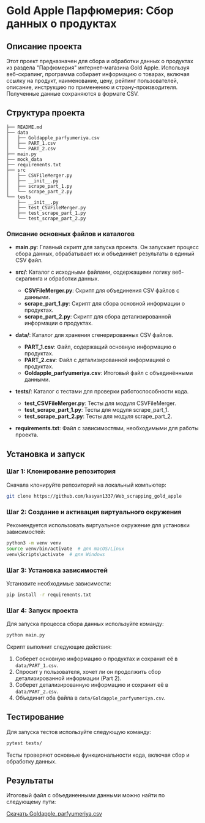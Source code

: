 # Gold Apple Парфюмерия: Сбор данных о продуктах

## Описание проекта

Этот проект предназначен для сбора и обработки данных о продуктах из раздела "Парфюмерия" интернет-магазина Gold Apple. Используя веб-скрапинг, программа собирает информацию о товарах, включая ссылку на продукт, наименование, цену, рейтинг пользователей, описание, инструкцию по применению и страну-производителя. Полученные данные сохраняются в формате CSV.

## Структура проекта

```
├── README.md
├── data
│   ├── Goldapple_parfyumeriya.csv
│   ├── PART_1.csv
│   └── PART_2.csv
├── main.py
├── mock_data
├── requirements.txt
├── src
│   ├── CSVFileMerger.py
│   ├── __init__.py
│   ├── scrape_part_1.py
│   └── scrape_part_2.py
└── tests
    ├── __init__.py
    ├── test_CSVFileMerger.py
    ├── test_scrape_part_1.py
    └── test_scrape_part_2.py
```

### Описание основных файлов и каталогов

- **main.py**: Главный скрипт для запуска проекта. Он запускает процесс сбора данных, обрабатывает их и объединяет результаты в единый CSV файл.

- **src/**: Каталог с исходными файлами, содержащими логику веб-скрапинга и обработки данных.
  - **CSVFileMerger.py**: Скрипт для объединения CSV файлов с данными.
  - **scrape_part_1.py**: Скрипт для сбора основной информации о продуктах.
  - **scrape_part_2.py**: Скрипт для сбора детализированной информации о продуктах.

- **data/**: Каталог для хранения сгенерированных CSV файлов.
  - **PART_1.csv**: Файл, содержащий основную информацию о продуктах.
  - **PART_2.csv**: Файл с детализированной информацией о продуктах.
  - **Goldapple_parfyumeriya.csv**: Итоговый файл с объединёнными данными.

- **tests/**: Каталог с тестами для проверки работоспособности кода.
  - **test_CSVFileMerger.py**: Тесты для модуля CSVFileMerger.
  - **test_scrape_part_1.py**: Тесты для модуля scrape_part_1.
  - **test_scrape_part_2.py**: Тесты для модуля scrape_part_2.

- **requirements.txt**: Файл с зависимостями, необходимыми для работы проекта.

## Установка и запуск

### Шаг 1: Клонирование репозитория

Сначала клонируйте репозиторий на локальный компьютер:

```bash
git clone https://github.com/kasyan1337/Web_scrapping_gold_apple
```

### Шаг 2: Создание и активация виртуального окружения

Рекомендуется использовать виртуальное окружение для установки зависимостей:

```bash
python3 -m venv venv
source venv/bin/activate  # для macOS/Linux
venv\Scripts\activate  # для Windows
```

### Шаг 3: Установка зависимостей

Установите необходимые зависимости:

```bash
pip install -r requirements.txt
```

### Шаг 4: Запуск проекта

Для запуска процесса сбора данных используйте команду:

```bash
python main.py
```

Скрипт выполнит следующие действия:
1. Соберет основную информацию о продуктах и сохранит её в `data/PART_1.csv`.
2. Спросит у пользователя, хочет ли он продолжить сбор детализированной информации (Part 2).
3. Соберет детализированную информацию и сохранит её в `data/PART_2.csv`.
4. Объединит оба файла в `data/Goldapple_parfyumeriya.csv`.

## Тестирование

Для запуска тестов используйте следующую команду:

```bash
pytest tests/
```

Тесты проверяют основные функциональности кода, включая сбор и обработку данных.

## Результаты

Итоговый файл с объединенными данными можно найти по следующему пути:

[Скачать Goldapple_parfyumeriya.csv](./data/Goldapple_parfyumeriya.csv)
